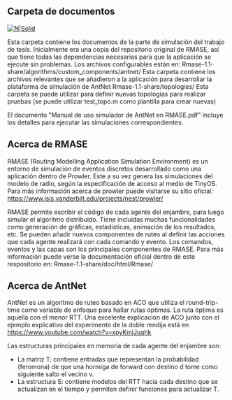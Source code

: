 ## Carpeta de documentos

[![N|Solid](https://cldup.com/dTxpPi9lDf.thumb.png)](https://nodesource.com/products/nsolid)

Esta carpeta contiene los documentos de la parte de simulación del trabajo de tesis. Inicialmente era una copia del repositorio original de RMASE, así que tiene todas las dependencias necesarias para que la aplicación se ejecute sin problemas. Los archivos configurables están en:
Rmase-1.1-share/algorithms/custom_components/antnet/
  Esta carpeta contiene los archivos relevantes que se añadieron a la aplicación para desarrollar la plataforma de simulación de AntNet
Rmase-1.1-share/topologies/
  Esta carpeta se puede utilizar para definir nuevas topologías para realizar pruebas (se puede utilizar test_topo.m como plantilla para crear nuevas)
  
El documento "Manual de uso simulador de AntNet en RMASE.pdf" incluye los detalles para ejecutar las simulaciones correspondientes.

## Acerca de RMASE

RMASE (Routing Modelling Application Simulation Environment) es un entorno de simulación de eventos discretos desarrollado como una aplicación dentro de Prowler. Este a su vez genera las simulaciones del modelo de radio, según la especificación de acceso al medio de TinyOS. Para más información acerca de prowler puede visitarse su sitio oficial: https://www.isis.vanderbilt.edu/projects/nest/prowler/

RMASE permite escribir el código de cada agente del enjambre, para luego simular el algoritmo distribuido. Tiene incluidas muchas funcionalidades como generación de gráficas, estadísticas, animación de los resultados, etc. Se pueden añadir nuevos componentes de ruteo al definir las acciones que cada agente realizará con cada comando y evento. Los comandos, eventos y las capas son los principales componentes de RMASE. Para más información puede verse la documentación oficial dentro de este respositorio en: Rmase-1.1-share/doc/html/Rmase/

## Acerca de AntNet
AntNet es un algoritmo de ruteo basado en ACO que utiliza el round-trip-time como variable de enfoque para hallar rutas óptimas. La ruta óptima es aquella con el menor RTT. Una excelente explicación de ACO junto con el ejemplo explicativo del experimento de la doble rendija está en https://www.youtube.com/watch?v=xpyKmjJuqhk

Las estructuras principales en memoria de cada agente del enjambre son:
- La matriz T: contiene entradas que representan la probabilidad (feromona) de que una hormiga de forward con destino d tome como siguiente salto el vecino v.
- La estructura S: contiene modelos del RTT hacia cada destino que se actualizan en el tiempo y permiten definir funciones para actualizar T.



[//]: # (These are reference links used in the body of this note and get stripped out when the markdown processor does its job. There is no need to format nicely because it shouldn't be seen. Thanks SO - http://stackoverflow.com/questions/4823468/store-comments-in-markdown-syntax)

   [dill]: <https://github.com/joemccann/dillinger>
   [git-repo-url]: <https://github.com/joemccann/dillinger.git>
   [john gruber]: <http://daringfireball.net>
   [df1]: <http://daringfireball.net/projects/markdown/>
   [markdown-it]: <https://github.com/markdown-it/markdown-it>
   [Ace Editor]: <http://ace.ajax.org>
   [node.js]: <http://nodejs.org>
   [Twitter Bootstrap]: <http://twitter.github.com/bootstrap/>
   [jQuery]: <http://jquery.com>
   [@tjholowaychuk]: <http://twitter.com/tjholowaychuk>
   [express]: <http://expressjs.com>
   [AngularJS]: <http://angularjs.org>
   [Gulp]: <http://gulpjs.com>

   [PlDb]: <https://github.com/joemccann/dillinger/tree/master/plugins/dropbox/README.md>
   [PlGh]: <https://github.com/joemccann/dillinger/tree/master/plugins/github/README.md>
   [PlGd]: <https://github.com/joemccann/dillinger/tree/master/plugins/googledrive/README.md>
   [PlOd]: <https://github.com/joemccann/dillinger/tree/master/plugins/onedrive/README.md>
   [PlMe]: <https://github.com/joemccann/dillinger/tree/master/plugins/medium/README.md>
   [PlGa]: <https://github.com/RahulHP/dillinger/blob/master/plugins/googleanalytics/README.md>
